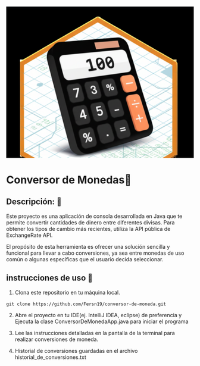 ![insignia](/assets/Badge-Conversor.png)
# Conversor de Monedas💱


## Descripción: 📌

Este proyecto es una aplicación de consola desarrollada en Java que te permite convertir cantidades de dinero entre diferentes divisas. Para obtener los tipos de cambio más recientes, utiliza la API pública de ExchangeRate API.

El propósito de esta herramienta es ofrecer una solución sencilla y funcional para llevar a cabo conversiones, ya sea entre monedas de uso común o algunas específicas que el usuario decida seleccionar.


## instrucciones de uso 🔧

1. Clona este repositorio en tu máquina local.
```
git clone https://github.com/Fersn19/conversor-de-moneda.git
```
2. Abre el proyecto en tu IDE(ej. IntelliJ IDEA, eclipse) de preferencia y Ejecuta la 
   clase ConversorDeMonedaApp.java para iniciar el programa

3. Lee las instrucciones detalladas en la pantalla de la terminal para realizar conversiones de moneda.

4. Historial de conversiones guardadas en el archivo historial_de_conversiones.txt


